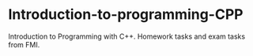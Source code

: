 # Introduction-to-programming-CPP
Introduction to Programming with C++. Homework tasks and exam tasks from FMI.
